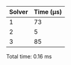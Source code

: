 |   Solver |   Time (µs) |
|----------|-------------|
|        1 |          73 |
|        2 |           5 |
|        3 |          85 |
Total time: 0.16 ms
